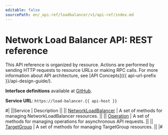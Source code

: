 ```yaml
---
editable: false
sourcePath: en/_api-ref/loadbalancer/v1/api-ref/index.md
---
```


# Network Load Balancer API: REST reference

This API reference is organized by resource. Actions are performed by sending HTTP requests to resource URLs or making RPC calls. For more information about API architecture, see [API Concepts]({{ api-url-prefix }}/api-design-guide/).

**Interface definitions** available at [GitHub](https://github.com/yandex-cloud/cloudapi/tree/master/yandex/cloud/loadbalancer/v1).

**Service URL**: `https://load-balancer.{{ api-host }}`

#|
||Service | Description ||
|| [NetworkLoadBalancer](NetworkLoadBalancer/index.md) | A set of methods for managing NetworkLoadBalancer resources. ||
|| [Operation](Operation/index.md) | A set of methods for managing operations for asynchronous API requests. ||
|| [TargetGroup](TargetGroup/index.md) | A set of methods for managing TargetGroup resources. ||
|#